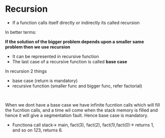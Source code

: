 # Recursion


- If a function calls itself directly or indirectly its called recursion

In better terms:


**If the solution of the bigger problem depends upon a smaller same problem then we use recursion**


- It can be represented in recursive function
- The last case of a recursive function is called **base case**


In recursion 2 things
- base case (return is mandatory)
- recursive function (smaller func and bigger func, refer factorial)



<br />

When we dont have a base case we have infinite fucntion calls which will fill the fucntion calls, and a time wil come when the stack memory is filled and hence it will give a segmentation fault. Hence base case is mandatory.


- Functiona call stack-> main, fact(3), fact(2), fact(1),fact(0)-> returns 1, and so on 1*2*3, returns 6.

